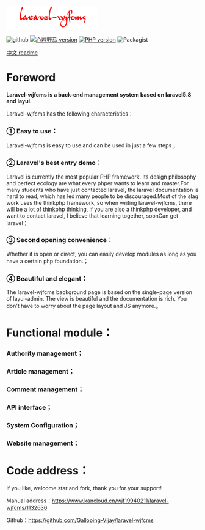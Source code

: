 ![default](./public/static/docs/images/logo.png)

![github](https://img.shields.io/badge/build-passing-green.svg)
<a href="https://github.com/Galloping-Vijay/laravel-wjfcms/blob/master/public/static/docs/images/公众号.jpg"><img src="https://img.shields.io/badge/微信公众号-心若野马-green.svg" alt="心若野马 version" height="18"></a>
<a href="https://badge.fury.io/ph/galloping-vijay%2Flaravel-wjfcms"><img src="https://badge.fury.io/ph/galloping-vijay%2Flaravel-wjfcms.svg" alt="PHP version" height="18"></a>
![Packagist](https://img.shields.io/packagist/l/galloping-vijay/laravel-wjfcms.svg)

<a href="https://github.com/Galloping-Vijay/laravel-wjfcms/blob/master/README_CN.md">中文 readme</a>

# Foreword

**Laravel-wjfcms is a back-end management system based on laravel5.8 and layui.**

Laravel-wjfcms has the following characteristics：

### ①  Easy to use：

Laravel-wjfcms is easy to use and can be used in just a few steps；

### ②  Laravel's best entry demo：

Laravel is currently the most popular PHP framework. Its design philosophy and perfect ecology are what every phper wants to learn and master.For many students who have just contacted laravel, the laravel documentation is hard to read, which has led many people to be discouraged.Most of the slag work uses the thinkphp framework, so when writing laravel-wjfcms, there will be a lot of thinkphp thinking, if you are also a thinkphp developer, and want to contact laravel, I believe that learning together, soonCan get laravel；

### ③  Second opening convenience：

Whether it is open or direct, you can easily develop modules as long as you have a certain php foundation.；

### ④ Beautiful and elegant：

The laravel-wjfcms background page is based on the single-page version of layui-admin. The view is beautiful and the documentation is rich. You don't have to worry about the page layout and JS anymore.。

# Functional module：

### Authority management；

### Article management；

### Comment management；

### API interface；

### System Configuration；

### Website management；

# Code address：

If you like, welcome star and fork, thank you for your support!

Manual address：https://www.kancloud.cn/wjf19940211/laravel-wjfcms/1132636

Github：https://github.com/Galloping-Vijay/laravel-wjfcms
